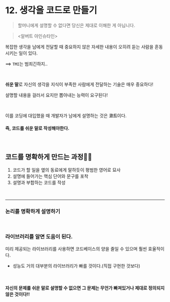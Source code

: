 # 12. 생각을 코드로 만들기

> 할머니에게 설명할 수 없다면 당신은 제대로 이해한 게 아닙니다.

> <알버트 아인슈타인>

복잡한 생각을 남에게 전달할 때 중요하지 않은 자세한 내용이 오히려 듣는 사람을 혼동시키는 일이 있다.

==> `TMI`는 범죄긴하지..

<br>

**쉬운 말**로 자신의 생각을 지식이 부족한 사람에게 전달하는 기술은 매우 중요하다!

설명할 내용을 걸러서 요지만 뽑아내는 능력이 요구된다!

<br>

이를 코딩에 대입했을 때 개발자가 남에게 설명하는 것은 **코드**이다.

#### 즉, 코드를 쉬운 말로 작성해야한다.

<br>

## 코드를 명확하게 만드는 과정🚀🚀
1. 코드가 할 일을 옆의 동료에게 말하듯이 평범한 영어로 묘사
2. 설명에 들어가는 핵심 단어와 문구를 포착
3. 설명과 부합하는 코드를 작성

<br>

--------------

### 논리를 명확하게 설명하기

<br>

### 라이브러리를 알면 도움이 된다.
미리 제공되는 라이브러리를 사용하면 코드베이스의 양을 줄일 수 있으며 훨씬 효율적이다.
- 성능도 거의 대부분의 라이브러리가 빠를 것이다.(직접 구현한 것보다)

<br>

#### 자신의 문제를 쉬운 말로 설명할 수 없으면 그 문제는 무언가 빠져있거나 제대로 정의되지 않은 것이다!!